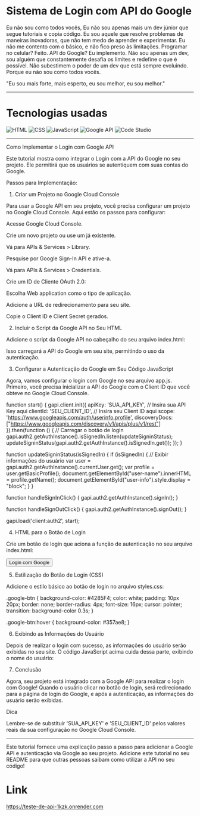 

# Sistema de Login com API do Google

Eu não sou como todos vocês,
Eu não sou apenas mais um dev júnior que segue tutoriais e copia código. Eu sou aquele que resolve problemas de maneiras inovadoras, que não tem medo de aprender e experimentar. Eu não me contento com o básico, e não fico preso às limitações. Programar no celular? Feito. API do Google? Eu implemento. Não sou apenas um dev, sou alguém que constantemente desafia os limites e redefine o que é possível. Não subestimem o poder de um dev que está sempre evoluindo. Porque eu não sou como todos vocês.

"Eu sou mais forte, mais esperto, eu sou melhor, eu sou melhor."


---

# Tecnologias usadas


![HTML](https://img.shields.io/badge/HTML-E34F26?style=flat-square&logo=html5&logoColor=white)
![CSS](https://img.shields.io/badge/CSS-1572B6?style=flat-square&logo=css3&logoColor=white)
![JavaScript](https://img.shields.io/badge/JavaScript-F7DF1E?style=flat-square&logo=javascript&logoColor=black)
![Google API](https://img.shields.io/badge/Google_API-34A853?style=flat-square&logo=google&logoColor=white)
![Code Studio](https://img.shields.io/badge/Code_Studio-007ACC?style=flat-square&logo=visualstudiocode&logoColor=white)

---

Como Implementar o Login com Google API

Este tutorial mostra como integrar o Login com a API do Google no seu projeto. Ele permitirá que os usuários se autentiquem com suas contas do Google.

Passos para Implementação:

1. Criar um Projeto no Google Cloud Console

Para usar a Google API em seu projeto, você precisa configurar um projeto no Google Cloud Console. Aqui estão os passos para configurar:

Acesse Google Cloud Console.

Crie um novo projeto ou use um já existente.

Vá para APIs & Services > Library.

Pesquise por Google Sign-In API e ative-a.

Vá para APIs & Services > Credentials.

Crie um ID de Cliente OAuth 2.0:

Escolha Web application como o tipo de aplicação.

Adicione a URL de redirecionamento para seu site.

Copie o Client ID e Client Secret gerados.



2. Incluir o Script da Google API no Seu HTML

Adicione o script da Google API no cabeçalho do seu arquivo index.html:

<script src="https://apis.google.com/js/api.js"></script>

Isso carregará a API do Google em seu site, permitindo o uso da autenticação.

3. Configurar a Autenticação do Google em Seu Código JavaScript

Agora, vamos configurar o login com Google no seu arquivo app.js. Primeiro, você precisa inicializar a API do Google com o Client ID que você obteve no Google Cloud Console.

function start() {
    gapi.client.init({
        apiKey: 'SUA_API_KEY',  // Insira sua API Key aqui
        clientId: 'SEU_CLIENT_ID',  // Insira seu Client ID aqui
        scope: 'https://www.googleapis.com/auth/userinfo.profile',
        discoveryDocs: ["https://www.googleapis.com/discovery/v1/apis/plus/v1/rest"]
    }).then(function () {
        // Carregar o botão de login
        gapi.auth2.getAuthInstance().isSignedIn.listen(updateSigninStatus);
        updateSigninStatus(gapi.auth2.getAuthInstance().isSignedIn.get());
    });
}

function updateSigninStatus(isSignedIn) {
    if (isSignedIn) {
        // Exibir informações do usuário
        var user = gapi.auth2.getAuthInstance().currentUser.get();
        var profile = user.getBasicProfile();
        document.getElementById("user-name").innerHTML = profile.getName();
        document.getElementById("user-info").style.display = "block";
    }
}

function handleSignInClick() {
    gapi.auth2.getAuthInstance().signIn();
}

function handleSignOutClick() {
    gapi.auth2.getAuthInstance().signOut();
}

gapi.load('client:auth2', start);

4. HTML para o Botão de Login

Crie um botão de login que aciona a função de autenticação no seu arquivo index.html:

<button id="google-login" class="google-btn" onclick="handleSignInClick()">Login com Google</button>

5. Estilização do Botão de Login (CSS)

Adicione o estilo básico ao botão de login no arquivo styles.css:

.google-btn {
    background-color: #4285F4;
    color: white;
    padding: 10px 20px;
    border: none;
    border-radius: 4px;
    font-size: 16px;
    cursor: pointer;
    transition: background-color 0.3s;
}

.google-btn:hover {
    background-color: #357ae8;
}

6. Exibindo as Informações do Usuário

Depois de realizar o login com sucesso, as informações do usuário serão exibidas no seu site. O código JavaScript acima cuida dessa parte, exibindo o nome do usuário:

<div id="user-info" class="user-info" style="display: none;">
    <h3>Bem-vindo, <span id="user-name"></span></h3>
</div>

7. Conclusão

Agora, seu projeto está integrado com a Google API para realizar o login com Google! Quando o usuário clicar no botão de login, será redirecionado para a página de login do Google, e após a autenticação, as informações do usuário serão exibidas.

Dica

Lembre-se de substituir 'SUA_API_KEY' e 'SEU_CLIENT_ID' pelos valores reais da sua configuração no Google Cloud Console.


---

Este tutorial fornece uma explicação passo a passo para adicionar a Google API e autenticação via Google ao seu projeto. Adicione este tutorial no seu README para que outras pessoas saibam como utilizar a API no seu código!



# Link

https://teste-de-api-1kzk.onrender.com

